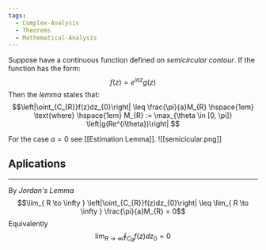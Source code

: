 ```yaml
---
tags:
  - Complex-Analysis
  - Theorems
  - Mathematical-Analysis
---
```


Suppose have a continuous function defined on _semicircular contour_. If the function has the form:
$$f(z) = e^{iaz}g(z)$$
Then the _lemma_ states that:
$$\left|\oint_{C_{R}}f(z)dz_{0}\right| \leq \frac{\pi}{a}M_{R} \hspace{1em} \text{where} \hspace{1em} M_{R} := \max_{\theta \in [0, \pi]} \left|g(Re^{i\theta})\right| $$

For the case $a=0$ see [[Estimation Lemma]].
![[semicicular.png]]
## Aplications
---
By _Jordan's Lemma_
$$\lim_{ R \to \infty } \left|\oint_{C_{R}}f(z)dz_{0}\right| \leq \lim_{ R \to \infty } \frac{\pi}{a}M_{R} = 0$$
Equivalently
$$\lim_{ R \to \infty }  \oint_{C_{R}}f(z)dz_{0} = 0$$